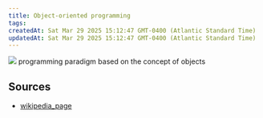 ```yaml
---
title: Object-oriented programming
tags: 
createdAt: Sat Mar 29 2025 15:12:47 GMT-0400 (Atlantic Standard Time)
updatedAt: Sat Mar 29 2025 15:12:47 GMT-0400 (Atlantic Standard Time)
---
```



![](https://upload.wikimedia.org/wikipedia/commons/thumb/8/86/Oop-uml-class-example.svg/100px-Oop-uml-class-example.svg.png)
programming paradigm based on the concept of objects



## Sources
- [wikipedia_page](https://en.wikipedia.org/wiki/Object-oriented_programming)
